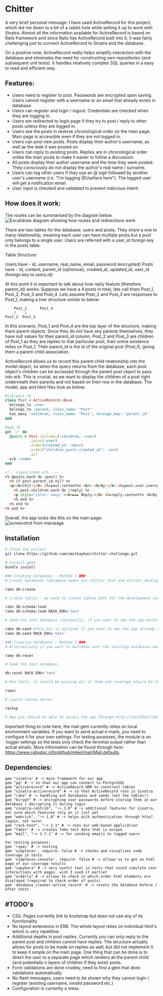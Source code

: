Chitter 
=================

A very brief personal message:
I have used ActiveRecord for this project, which led me down to a bit of a rabbit hole while setting it up to work with Sinatra. Almost all the information available for ActiveRecord is based on Rails framework and since Rails has ActiveRecord built into it, it was fairly challenging just to connect ActiveRecord to Sinatra and the database. 

On a positive note, ActiveRecord really helps simplify interaction with the database and eliminates the need for constructing own repositories (and subsequent unit tests). It handles relatively complex SQL queries in a easy to read and efficient way.

Features:
-------
- Users need to register to post. Passwords are encrypted upon saving. Users cannot register with a username or an email that already exists in database.
- Users can register and login / logout. Credentials are checked when they are logging in.
- Users are redirected to login page if they try to post / reply to other posts unless they are logged in.
- Users see the posts in reverse chronological order on the main page. Main page is accessible even if they are not logged in.
- Users can post new posts. Posts display their author's username, as well as the date it was posted on.
- Users can reply to existing posts. Replies are in chronological order unlike the main posts to make it easier to follow a discussion.
- All posts display their author username and the time they were posted. They consciously do not display the author's real name / surname.
- Users can tag other users if they use an @ sign followed by another user's username (i.e. "I'm tagging @Useface here"). The tagged user will get a notification email.
- User input is checked and validated to prevent malicious intent.

How does it work:
-------
The routes can be summarised by the diagram below.
![Excalidraw diagram showing how routes and redirections work](https://i.ibb.co/SV3dv6X/main-graphic.png)

There are two tables for the database; users and posts. They share a one to many relationship, meaning each user can have multiple posts but a post only belongs to a single user. Users are referred with a user_id foreign key in the posts table.

Table Structure:

Users have - id, username, real_name, email, password (encrypted) 
Posts have - id, content, parent_id (optionoal), created_at, updated_at, user_id (foreign key to users.id)

At this point it is important to talk about how reply feature (therefore parent_id) works. 
Suppose we have a 4 posts in total, lets call them Post_1, Post_2, Post_3 and Post_4. Lets assume Post_2 and Post_3 are responses to Post_1, making a tree structure similar to below:

```
    Post_1      Post_4
    /    \
Post_2  Post_3    
```
In this scenario, Post_1 and Post_4 are the top layer of the structure, making them parent objects. Since they do not have any parents themselves, they have null values for their parent_id column. Post_2 and Post_3 are children of Post_1 as they are replies to that particular post, their entire existence relies on Post_1. Their parent_id is the id of the original post (Post_1), giving them a parent-child association.

ActiveRecord allows us to record this parent child relationship into the model object, so when the query returns from the database, each post object's children can be accessed through the parent post object to pass into erb. This is crucial, as we want to display the children of a post right underneath their parents and not based on their row in the database. The model, app and html files look as below:

```ruby
#lib/post.rb
class Post < ActiveRecord::Base
  belongs_to :user
  belongs_to :parent, class_name: "Post"
  has_many :children, class_name: "Post", foreign_key: "parent_id"
end
```

```ruby
#app.rb
get '/' do
  @posts = Post.includes(:children, :user)
           .joins(:user)
           .order(created_at: :desc)
           .order("children_posts.created_at": :asc)
           .all
  erb :index
end
```

```html
<!-- views/index.erb -->
<% @posts.each do |post| %>
  <% if post.parent_id.nil? %>
  <p><b>Chit:</b> <%=post.content%> <br> <b>By:</b> <%=post.user.username%> <b>At:</b> <u><%=post.created_at.to_formatted_s(:chitter)%></u> <a href="reply/<%=post.id%>">Reply</a></p>
    <% post.children.each do |reply| %>
    <p style='color: navy;'><b>►►► Reply:</b> <%=reply.content%> <b>By:</b> <%=reply.user.username%> <b>At:</b> <u><%=reply.created_at.to_formatted_s(:chitter)%></u></p>
    <% end %>
  <% end %>
<% end %>
```

Overall, the app looks like this on the main page:
![screenshot from mainpage](https://i.ibb.co/2vjXSW0/main-page.png)

Installation
-----------
```bash
# Clone the project
git clone https://github.com/umutbaykan/chitter-challenge.git

# Install gems
bundle install

### Creating databases - Method 1 ###
# Create databases (database names are chitter_test and chitter_development - terminal will produce an error (Database 'chitter_test' already exists) if you have a database with the same name. 

rake db:create

# Create tables - we need to create tables both for the development and test databases. The first line creates it for the development db whereas the RACK_ENV='test' statement works on the test database.

rake db:schema:load 
rake db:schema:load RACK_ENV='test'

# Seed the test database (optionally, if you want to see the app working from the get go, you can also run the same seeds on the deployment database

rake db:seed #this bit is optional if you want to see the app already seeded on localhost
rake db:seed RACK_ENV='test'

### Creating databases - Method 2 ###
# Alternatively if you want to bulldoze over the existing databases and save on a few lines of code you can do this. Beware, this would drop your chitter_test and chitter_development db's if they exist and replace them with this app's schema. It also seeds the development database from scratch

rake db:reset

# Seed the test database

db:reset RACK_ENV='test'

# Run tests, it should be passing all of them and coverage should be %99

rspec

# Launch rackup server

rackup

# Now you should be able to access the app through http://localhost:9292/
```
Important thing to note here, the mail gem currently relies on local environment variables. If you want to send actual e-mails, you need to configure it for your own settings. For testing purposes, the module is on :logger settings so the tests only check the terminal output rather than actual emails. More information can be found through here:
https://www.rubydoc.info/github/mikel/mail/Mail.defaults

Dependencies:
-------
```
gem "sinatra" # -> main framework for our app
gem "pg" # -> so that our app can connect to PostgreSQL
gem "activerecord" # -> ActiveRecord ORM to construct tables
gem "sinatra-activerecord" # -> so that ActiveRecord runs in Sinatra
gem "rake" # -> handling out databases and seeds (not the tables!)
gem "bcrypt" # -> encrypting user passwords before storing them in our database / decrypting it during login
gem "sinatra-contrib", "~> 3.0" # -> additional features for sinatra, not sure which features rely on it just yet
gem "webrick", "~> 1.8" # -> helps with authentication through http? (again, not sure)
gem "rack-test", "~> 2.1" # -> runs our web-based application
gem "faker" # -> creates fake test data that is unique
gem "mail", "~> 2.7.1" # -> for sending emails to tagged users

For testing purposes:
gem 'rspec' # -> testing
gem 'simplecov', require: false # -> checks and visualizes code coverage in tests
gem 'simplecov-console', require: false # -> allows us to get an html page of our coverage results
gem "capybara" # -> very useful tool in tests that could simulate user interactions with pages. wish I used it earlier
gem "orderly" # -> allows to check in which order html elements are displayed (required to check order of posts)
gem 'database_cleaner-active_record' # -> resets the database before / after tests
```

#TODO's
-----------
- CSS. Pages currently link to bootstrap but does not use any of its functionality
- No layout extensions in ERB. The whole layout relies on individual html's which is very repetitive.
- Additional depths in post replies. Currently you can only reply to the parent post and children cannot have replies. The structure actually allows for posts to be made on replies as well, but did not implement it to keep it simple on the main page. One thing that can be done is to direct the user to a separate page which renders all the parent-child (and potentially n layers of children if they exist) posts.
- Form validations are done crudely, need to find a gem that does validations automatically.
- No flash messages, users need to be shown why they cannot login / register (existing username, invalid password etc.)
- Configuration is currently a mess. 